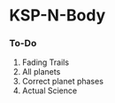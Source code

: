 KSP-N-Body
==========
### To-Do
1. Fading Trails
2. All planets
3. Correct planet phases
4. Actual Science